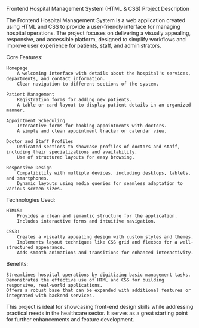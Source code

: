 Frontend Hospital Management System (HTML & CSS) Project Description

The Frontend Hospital Management System is a web application created using HTML and CSS to provide a user-friendly interface for managing hospital operations. The project focuses on delivering a visually appealing, responsive, and accessible platform, designed to simplify workflows and improve user experience for patients, staff, and administrators.

Core Features:

    Homepage
        A welcoming interface with details about the hospital's services, departments, and contact information.
        Clear navigation to different sections of the system.

    Patient Management
        Registration forms for adding new patients.
        A table or card layout to display patient details in an organized manner.

    Appointment Scheduling
        Interactive forms for booking appointments with doctors.
        A simple and clean appointment tracker or calendar view.

    Doctor and Staff Profiles
        Dedicated sections to showcase profiles of doctors and staff, including their specializations and availability.
        Use of structured layouts for easy browsing.

    Responsive Design
        Compatibility with multiple devices, including desktops, tablets, and smartphones.
        Dynamic layouts using media queries for seamless adaptation to various screen sizes.

Technologies Used:

    HTML5:
        Provides a clean and semantic structure for the application.
        Includes interactive forms and intuitive navigation.

    CSS3:
        Creates a visually appealing design with custom styles and themes.
        Implements layout techniques like CSS grid and flexbox for a well-structured appearance.
        Adds smooth animations and transitions for enhanced interactivity.

Benefits:

    Streamlines hospital operations by digitizing basic management tasks.
    Demonstrates the effective use of HTML and CSS for building responsive, real-world applications.
    Offers a robust base that can be expanded with additional features or integrated with backend services.

This project is ideal for showcasing front-end design skills while addressing practical needs in the healthcare sector. It serves as a great starting point for further enhancements and feature development.
